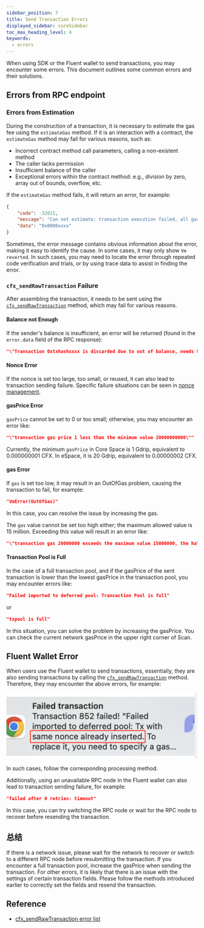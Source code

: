 ```yaml
---
sidebar_position: 7
title: Send Transaction Errors
displayed_sidebar: coreSidebar
toc_max_heading_level: 4
keywords:
  - errors
---
```


When using SDK or the Fluent wallet to send transactions, you may encounter some errors. This document outlines some common errors and their solutions.

## Errors from RPC endpoint

### Errors from Estimation

During the construction of a transaction, it is necessary to estimate the gas fee using the `estimateGas` method. If it is an interaction with a contract, the `estimateGas` method may fail for various reasons, such as:

- Incorrect contract method call parameters, calling a non-existent method
- The caller lacks permission
- Insufficient balance of the caller
- Exceptional errors within the contract method: e.g., division by zero, array out of bounds, overflow, etc.

If the `estimateGas` method fails, it will return an error, for example:

```json
{
    "code": -32015,
    "message": "Can not estimate: transaction execution failed, all gas will be charged (execution error: NotEnoughCash { required: 18014398509481983999023437515000000, got: 0, actual_gas_cost: 0, max_storage_limit_cost: 18014398509481983999023437500000000 })",
    "data": "0x0000xxxx"
}  
```

Sometimes, the error message contains obvious information about the error, making it easy to identify the cause. In some cases, it may only show `Vm reverted`. In such cases, you may need to locate the error through repeated code verification and trials, or by using trace data to assist in finding the error.

### `cfx_sendRawTransaction` Failure

After assembling the transaction, it needs to be sent using the [`cfx_sendRawTransaction`](/docs/core/build/json-rpc/cfx-namespace#cfx_sendrawtransaction) method, which may fail for various reasons.

#### Balance not Enough

If the sender's balance is insufficient, an error will be returned (found in the `error.data` field of the RPC response):

```json
"\"Transaction 0xtxhashxxxx is discarded due to out of balance, needs 9000000000420000000000000 but account balance is 90095849479680000000000\""
```

#### Nonce Error

If the nonce is set too large, too small, or reused, it can also lead to transaction sending failure. Specific failure situations can be seen in [nonce management](./nonce.md).

#### gasPrice Error

`gasPrice` cannot be set to 0 or too small; otherwise, you may encounter an error like:

```json
"\"transaction gas price 1 less than the minimum value 20000000000\""
```

Currently, the minimum `gasPrice` in Core Space is 1 Gdrip, equivalent to 0.000000001 CFX. In eSpace, it is 20 Gdrip, equivalent to 0.00000002 CFX.

#### gas Error

If `gas` is set too low, it may result in an OutOfGas problem, causing the transaction to fail, for example:

```json
"VmError(OutOfGas)"
```

In this case, you can resolve the issue by increasing the gas.

The `gas` value cannot be set too high either; the maximum allowed value is 15 million. Exceeding this value will result in an error like:

```json
"\"transaction gas 20000000 exceeds the maximum value 15000000, the half of pivot block gas limit\""
```

#### Transaction Pool is Full

In the case of a full transaction pool, and if the gasPrice of the sent transaction is lower than the lowest gasPrice in the transaction pool, you may encounter errors like:

```json
"Failed imported to deferred pool: Transaction Pool is full"
```

or

```json
"txpool is full"
```

In this situation, you can solve the problem by increasing the gasPrice. You can check the current network gasPrice in the upper right corner of Scan.

## Fluent Wallet Error

When users use the Fluent wallet to send transactions, essentially, they are also sending transactions by calling the [`cfx_sendRawTransaction`](/docs/core/build/json-rpc/cfx-namespace/#cfx_sendrawtransaction) method. Therefore, they may encounter the above errors, for example:

![Fluent Wallet Error](./img/same-nonce-already-inserted.jpg)

In such cases, follow the corresponding processing method.

Additionally, using an unavailable RPC node in the Fluent wallet can also lead to transaction sending failure, for example:

```json
"failed after 0 retries: timeout"
```

In this case, you can try switching the RPC node or wait for the RPC node to recover before resending the transaction.

## 总结

If there is a network issue, please wait for the network to recover or switch to a different RPC node before resubmitting the transaction. If you encounter a full transaction pool, increase the gasPrice when sending the transaction. For other errors, it is likely that there is an issue with the settings of certain transaction fields. Please follow the methods introduced earlier to correctly set the fields and resend the transaction.

## Reference

- [cfx_sendRawTransaction error list](../../build/json-rpc/rpc-behaviour/cfx_sendTransaction-errors.md)

